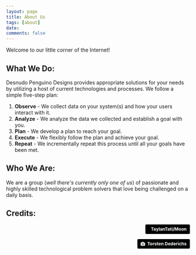 ```yaml
---
layout: page
title: About Us
tags: [about]
date:
comments: false
---
```

Welcome to our little corner of the Internet!

## What We Do:

Desnudo Penguino Designs provides appropriate solutions for your needs by utilizing a host of current technologies and processes.
We follow a simple five-step plan:
1. __Observe__ - We collect data on your system(s) and how your users interact with it.
2. __Analyze__ - We analyze the data we collected and establish a goal with you.
3. __Plan__ - We develop a plan to reach your goal.
4. __Execute__ - We flexibly follow the plan and achieve your goal.
5. __Repeat__ - We incrementally repeat this process until all your goals have been met.

## Who We Are:

We are a group (*well there's currently only one of us*) of passionate and highly skilled technological problem solvers that love being challenged on a daily basis. 

## Credits:

<p style="text-align: right"><a style="background-color:black;color:white;text-decoration:none;padding:4px 6px;font-family:-apple-system, BlinkMacSystemFont, &quot;San Francisco&quot;, &quot;Helvetica Neue&quot;, Helvetica, Ubuntu, Roboto, Noto, &quot;Segoe UI&quot;, Arial, sans-serif;font-size:12px;font-weight:bold;line-height:1.2;display:inline-block;border-radius:3px" href="https://github.com/TaylanTatli/Moon" target="_blank" rel="noopener noreferrer"><span style="display:inline-block;padding:2px 3px"><i class="fa fa-github" aria-hidden="true"></i></span><span style="display:inline-block;padding:2px 3px">TaylanTati/Moon</span></a></p>
<p style="text-align: right"><a style="background-color:black;color:white;text-decoration:none;padding:4px 6px;font-family:-apple-system, BlinkMacSystemFont, &quot;San Francisco&quot;, &quot;Helvetica Neue&quot;, Helvetica, Ubuntu, Roboto, Noto, &quot;Segoe UI&quot;, Arial, sans-serif;font-size:12px;font-weight:bold;line-height:1.2;display:inline-block;border-radius:3px" href="https://unsplash.com/@tdederichs?utm_medium=referral&amp;utm_campaign=photographer-credit&amp;utm_content=creditBadge" target="_blank" rel="noopener noreferrer" title="Download free do whatever you want high-resolution photos from Torsten Dederichs"><span style="display:inline-block;padding:2px 3px"><svg xmlns="http://www.w3.org/2000/svg" style="height:12px;width:auto;position:relative;vertical-align:middle;top:-1px;fill:white" viewBox="0 0 32 32"><title>unsplash-logo</title><path d="M20.8 18.1c0 2.7-2.2 4.8-4.8 4.8s-4.8-2.1-4.8-4.8c0-2.7 2.2-4.8 4.8-4.8 2.7.1 4.8 2.2 4.8 4.8zm11.2-7.4v14.9c0 2.3-1.9 4.3-4.3 4.3h-23.4c-2.4 0-4.3-1.9-4.3-4.3v-15c0-2.3 1.9-4.3 4.3-4.3h3.7l.8-2.3c.4-1.1 1.7-2 2.9-2h8.6c1.2 0 2.5.9 2.9 2l.8 2.4h3.7c2.4 0 4.3 1.9 4.3 4.3zm-8.6 7.5c0-4.1-3.3-7.5-7.5-7.5-4.1 0-7.5 3.4-7.5 7.5s3.3 7.5 7.5 7.5c4.2-.1 7.5-3.4 7.5-7.5z"></path></svg></span><span style="display:inline-block;padding:2px 3px">Torsten Dederichs</span></a></p>
